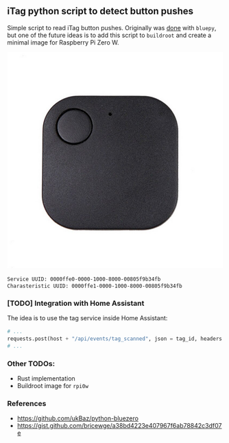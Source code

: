 ## iTag python script to detect button pushes
Simple script to read iTag button pushes. Originally was [done](https://gist.github.com/bricewge/a38bd4223e407967f6ab78842c3df07e) with `bluepy`, but one of the future ideas is to add this script to `buildroot` and create a minimal image for Raspberry Pi Zero W.

![](image.jpg)

```
Service UUID: 0000ffe0-0000-1000-8000-00805f9b34fb
Charasteristic UUID: 0000ffe1-0000-1000-8000-00805f9b34fb
```

### [TODO] Integration with Home Assistant
The idea is to use the tag service inside Home Assistant:
```python
# ...
requests.post(host + "/api/events/tag_scanned", json = tag_id, headers = {"Authorization": "Bearer " + hassPasswd, "Content-Type": "application/json"})
# ...
```

### Other TODOs:
- Rust implementation
- Buildroot image for `rpi0w`

### References
- https://github.com/ukBaz/python-bluezero
- https://gist.github.com/bricewge/a38bd4223e407967f6ab78842c3df07e